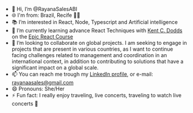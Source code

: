 - 👋 Hi, I’m @RayanaSalesABI
- 🌐 I'm from: Brazil, Recife 🌴🥥 
- 📚 I’m interested in React, Node, Typescript and Artificial intelligence 
- 🌱 I’m currently learning advance React Techniques with [Kent C. Dodds](https://kentcdodds.com/#intro) on the [Epic React Course](https://epicreact.dev/)
- 💞️ I’m looking to collaborate on global projects. I am seeking to engage in projects that are present in various countries, as I want to continue facing challenges related to management and coordination in an international context, in addition to contributing to solutions that have a significant impact on a global scale.
- 📫 You can reach me trough my [LinkedIn profile](https://www.linkedin.com/in/rayana-sales/), or e-mail: rayanaasales@gmail.com
- 😄 Pronouns: She/Her
- ⚡ Fun fact: I really enjoy traveling, live concerts, traveling to watch live concerts 🎸

<!---
RayanaSalesABI/RayanaSalesABI is a ✨ special ✨ repository because its `README.md` (this file) appears on your GitHub profile.
You can click the Preview link to take a look at your changes.
--->
